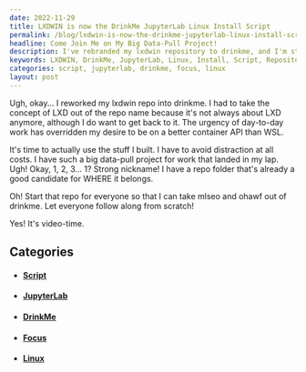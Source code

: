 ```yaml
---
date: 2022-11-29
title: LXDWIN is now the DrinkMe JupyterLab Linux Install Script
permalink: /blog/lxdwin-is-now-the-drinkme-jupyterlab-linux-install-script/
headline: Come Join Me on My Big Data-Pull Project!
description: I've rebranded my lxdwin repository to drinkme, and I'm starting a big data-pull project for work. I'm creating a repo folder so everyone can follow along and I'll make a video about it. Come join me and see how it all unfolds!
keywords: LXDWIN, DrinkMe, JupyterLab, Linux, Install, Script, Repository, Big Data-Pull, Project, Work, Repo Folder, Video, Focus, Scratch, Rework
categories: script, jupyterlab, drinkme, focus, linux
layout: post
---
```


Ugh, okay... I reworked my lxdwin repo into drinkme. I had to take the concept
of LXD out of the repo name because it's not always about LXD anymore, although
I do want to get back to it. The urgency of day-to-day work has overridden my
desire to be on a better container API than WSL.

It's time to actually use the stuff I built. I have to avoid distraction at all
costs. I have such a big data-pull project for work that landed in my lap. Ugh!
Okay, 1, 2, 3... 1? Strong nickname! I have a repo folder that's already a good
candidate for WHERE it belongs.

Oh! Start that repo for everyone so that I can take mlseo and ohawf out of
drinkme. Let everyone follow along from scratch!

Yes! It's video-time.


## Categories

<ul>
<li><h4><a href='/script/'>Script</a></h4></li>
<li><h4><a href='/jupyterlab/'>JupyterLab</a></h4></li>
<li><h4><a href='/drinkme/'>DrinkMe</a></h4></li>
<li><h4><a href='/focus/'>Focus</a></h4></li>
<li><h4><a href='/linux/'>Linux</a></h4></li></ul>